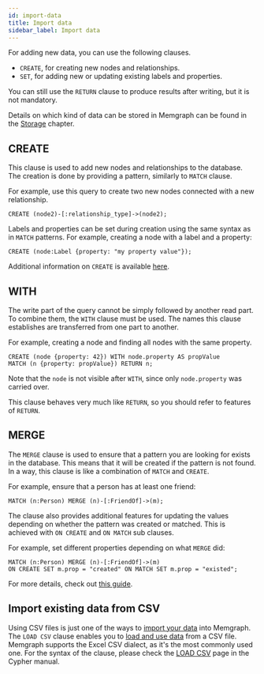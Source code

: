 ```yaml
---
id: import-data
title: Import data
sidebar_label: Import data
---
```


For adding new data, you can use the following clauses.

  * `CREATE`, for creating new nodes and relationships.
  * `SET`, for adding new or updating existing labels and properties.

You can still use the `RETURN` clause to produce results after writing, but it
is not mandatory.

Details on which kind of data can be stored in Memgraph can be found in the
[Storage](/memgraph/concepts/storage) chapter.

## CREATE

This clause is used to add new nodes and relationships to the database. The creation is
done by providing a pattern, similarly to `MATCH` clause.

For example, use this query to create two new nodes connected with a new relationship.

```cypher
CREATE (node2)-[:relationship_type]->(node2);
```

Labels and properties can be set during creation using the same syntax as in
`MATCH` patterns. For example, creating a node with a label and a property:

```cypher
CREATE (node:Label {property: "my property value"});
```

Additional information on `CREATE` is available [here](./clauses/create.md).


## WITH

The write part of the query cannot be simply followed by another read part. To
combine them, the `WITH` clause must be used. The names this clause establishes
are transferred from one part to another.

For example, creating a node and finding all nodes with the same property.

```cypher
CREATE (node {property: 42}) WITH node.property AS propValue
MATCH (n {property: propValue}) RETURN n;
```

Note that the `node` is not visible after `WITH`, since only `node.property` was
carried over.

This clause behaves very much like `RETURN`, so you should refer to features of
`RETURN`.

## MERGE

The `MERGE` clause is used to ensure that a pattern you are looking for exists
in the database. This means that it will be created if the pattern is not found.
In a way, this clause is like a combination of `MATCH` and `CREATE`.


For example, ensure that a person has at least one friend:

```cypher
MATCH (n:Person) MERGE (n)-[:FriendOf]->(m);
```

The clause also provides additional features for updating the values depending
on whether the pattern was created or matched. This is achieved with `ON CREATE`
and `ON MATCH` sub clauses.

For example, set different properties depending on what `MERGE` did:

```cypher
MATCH (n:Person) MERGE (n)-[:FriendOf]->(m)
ON CREATE SET m.prop = "created" ON MATCH SET m.prop = "existed";
```

For more details, check out [this guide](./clauses/merge.md).

## Import existing data from CSV

Using CSV files is just one of the ways to [import your
data](/docs/memgraph/import-data) into Memgraph. The `LOAD CSV` clause enables
you to [load and use data](/docs/memgraph/import-data/load-csv-clause) from a
CSV file. Memgraph supports the Excel CSV dialect, as it's the most commonly
used one. For the syntax of the clause, please check the [LOAD
CSV](/cypher-manual/clauses/load-csv) page in the Cypher manual.
